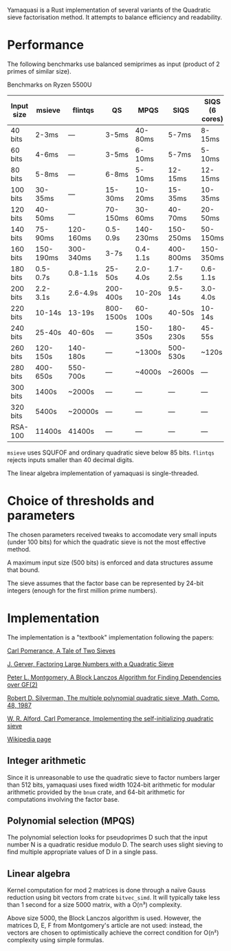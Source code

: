 Yamaquasi is a Rust implementation of several variants of the Quadratic sieve
factorisation method. It attempts to balance efficiency and readability.

# Performance

The following benchmarks use balanced semiprimes as input (product of 2 primes
of similar size).

Benchmarks on Ryzen 5500U

|Input size| msieve  | flintqs |   QS    |  MPQS   |  SIQS   | SIQS (6 cores) |
| -------- | ------- | ------- | ------- | ------- | ------- | ------- |
|  40 bits |   2-3ms | —       |   3-5ms | 40-80ms |  5-7ms  |   8-15ms|
|  60 bits |   4-6ms | —       |   3-5ms |  6-10ms |  5-7ms  |   5-10ms|
|  80 bits |   5-8ms | —       |   6-8ms |  5-10ms |  12-15ms|  12-15ms|
| 100 bits | 30-35ms | —       | 15-30ms | 10-20ms |  15-35ms|  10-35ms|
| 120 bits | 40-50ms | —       |70-150ms | 30-60ms |  40-70ms|  20-50ms|
| 140 bits | 75-90ms |120-160ms| 0.5-0.9s|140-230ms|150-250ms| 50-150ms|
| 160 bits |150-190ms|300-340ms|    3-7s | 0.4-1.1s|400-800ms|150-350ms|
| 180 bits | 0.5-0.7s| 0.8-1.1s|  25-50s | 2.0-4.0s| 1.7-2.5s| 0.6-1.1s|
| 200 bits | 2.2-3.1s| 2.6-4.9s|200-400s | 10-20s  | 9.5-14s | 3.0-4.0s|
| 220 bits |  10-14s |  13-19s |800-1500s| 60-100s |  40-50s |  10-14s |
| 240 bits |  25-40s |  40-60s |    —    | 150-350s| 180-230s|  45-55s |
| 260 bits | 120-150s| 140-180s|    —    |  ~1300s | 500-530s|  ~120s  |
| 280 bits | 400-650s| 550-700s|    —    |  ~4000s |  ~2600s |    —    |
| 300 bits | 1400s   |  ~2000s |    —    |    —    |   ­—    |    —    |
| 320 bits | 5400s   | ~20000s |    —    |    —    |   ­—    |    —    |
| RSA-100  | 11400s  |  41400s |    —    |    —    |   ­—    |    —    |

`msieve` uses SQUFOF and ordinary quadratic sieve below 85 bits.
`flintqs` rejects inputs smaller than 40 decimal digits.

The linear algebra implementation of yamaquasi is single-threaded.

# Choice of thresholds and parameters

The chosen parameters received tweaks to accomodate very small
inputs (under 100 bits) for which the quadratic sieve
is not the most effective method.

A maximum input size (500 bits) is enforced and data structures assume
that bound.

The sieve assumes that the factor base can be represented by 24-bit
integers (enough for the first million prime numbers).

# Implementation

The implementation is a "textbook" implementation following the papers:

[Carl Pomerance, A Tale of Two Sieves
](https://www.ams.org/notices/199612/pomerance.pdf)

[J. Gerver, Factoring Large Numbers with a Quadratic Sieve
](https://www.jstor.org/stable/2007781)

[Peter L. Montgomery, A Block Lanczos Algorithm for Finding Dependencies over GF(2)
](https://doi.org/10.1007/3-540-49264-X_9)

[Robert D. Silverman, The multiple polynomial quadratic sieve
,Math. Comp. 48, 1987](https://doi.org/10.1090/S0025-5718-1987-0866119-8)

[W. R. Alford, Carl Pomerance, Implementing the self-initializing quadratic sieve
](https://math.dartmouth.edu/~carlp/implementing.pdf)

[Wikipedia page](https://en.wikipedia.org/wiki/Quadratic_sieve)

## Integer arithmetic

Since it is unreasonable to use the quadratic sieve to factor numbers larger
than 512 bits, yamaquasi uses fixed width 1024-bit arithmetic for
modular arithmetic provided by the `bnum` crate, and 64-bit arithmetic
for computations involving the factor base.

## Polynomial selection (MPQS)

The polynomial selection looks for pseudoprimes D such that the input number
N is a quadratic residue modulo D. The search uses slight sieving to
find multiple appropriate values of D in a single pass.

## Linear algebra

Kernel computation for mod 2 matrices is done through a naïve Gauss reduction
using bit vectors from crate `bitvec_simd`. It will typically take less than
1 second for a size 5000 matrix, with a O(n³) complexity.

Above size 5000, the Block Lanczos algorithm is used. However, the matrices
D, E, F from Montgomery's article are not used: instead, the vectors are chosen
to optimistically achieve the correct condition for O(n²) complexity
using simple formulas.

